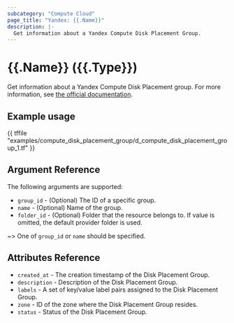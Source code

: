 ```yaml
---
subcategory: "Compute Cloud"
page_title: "Yandex: {{.Name}}"
description: |-
  Get information about a Yandex Compute Disk Placement Group.
---
```


# {{.Name}} ({{.Type}})

Get information about a Yandex Compute Disk Placement group. For more information, see [the official documentation](https://yandex.cloud/docs/compute/concepts/disk#nr-disks).

## Example usage

{{ tffile "examples/compute_disk_placement_group/d_compute_disk_placement_group_1.tf" }}

## Argument Reference

The following arguments are supported:

* `group_id` - (Optional) The ID of a specific group.
* `name` - (Optional) Name of the group.
* `folder_id` - (Optional) Folder that the resource belongs to. If value is omitted, the default provider folder is used.

~> One of `group_id` or `name` should be specified.

## Attributes Reference

* `created_at` - The creation timestamp of the Disk Placement Group.
* `description` - Description of the Disk Placement Group.
* `labels` - A set of key/value label pairs assigned to the Disk Placement Group.
* `zone` - ID of the zone where the Disk Placement Group resides.
* `status` - Status of the Disk Placement Group.

